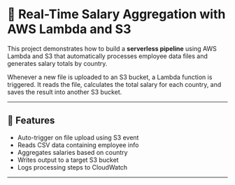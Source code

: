 # 💼 Real-Time Salary Aggregation with AWS Lambda and S3

This project demonstrates how to build a **serverless pipeline** using AWS Lambda and S3 that automatically processes employee data files and generates salary totals by country.

Whenever a new file is uploaded to an S3 bucket, a Lambda function is triggered. It reads the file, calculates the total salary for each country, and saves the result into another S3 bucket.

---

## 📌 Features

- Auto-trigger on file upload using S3 event
- Reads CSV data containing employee info
- Aggregates salaries based on country
- Writes output to a target S3 bucket
- Logs processing steps to CloudWatch

---



